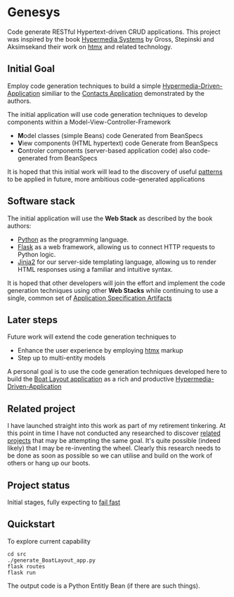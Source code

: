 # Genesys
Code generate RESTful Hypertext-driven CRUD applications. This project was inspired by the book [Hypermedia Systems](https://hypermedia.systems/) 
by Gross, Stepinski and Aksimsekand their work on [htmx](https://htmx.org/) and related technology.

## Initial Goal
Employ code generation techniques to build a simple [Hypermedia-Driven-Application](https://htmx.org/essays/hypermedia-driven-applications/) similiar to the 
[Contacts Application](https://github.com/bigskysoftware/contact-app/tree/master)
demonstrated by the authors.

The initial application will use code generation techniques to develop components within a Model-View-Controller-Framework

* **M**odel classes (simple Beans) code Generated from BeanSpecs
* **V**iew components (HTML hypertext) code Generate from BeanSpecs
* **C**ontroler components (server-based application code) also code-generated from BeanSpecs

It is hoped that this initial work will lead to the discovery of useful [patterns](./docs/patterns) to be applied in future, more ambitious code-generated applications

## Software stack 

The initial application will use the **Web Stack** as described by the book authors: 

* [Python](https://www.python.org/) as the programming language.
* [Flask](https://palletsprojects.com/p/flask/) as a web framework, allowing us to connect HTTP requests to Python logic.
* [Jinja2](https://palletsprojects.com/p/jinja/) for our server-side templating language, allowing us to render HTML responses using a familiar and intuitive syntax.

It is hoped that other developers will join the effort and implement the code generation techniques using other **Web Stacks** while continuing to use a single,
common set of [Application Specification Artifacts](./docs/ApplicationSpecificationArtifacts.md)

## Later steps

Future work will extend the code generation techniques to 

* Enhance the user experience by employing  [htmx](https://htmx.org/) markup
* Step up to multi-entity models

A personal goal is to use the code generation techniques developed here to build the [Boat Layout application](https://github.com/smr547/BoatLayout) as a rich and productive
[Hypermedia-Driven-Application](https://htmx.org/essays/hypermedia-driven-applications/) 

## Related project

I have launched straight into this work as part of my retirement tinkering. At this point in time I have not conducted any researched to discover [related projects](./docs/RelatedProjects.md)
that may be attempting the same goal. It's quite possible (indeed likely) that I may be re-inventing the wheel. Clearly this research needs to be done as soon as possible so we can utilise and build on the 
work of others or hang up our boots.

## Project status

Initial stages, fully expecting to [fail fast](https://www.techtarget.com/whatis/definition/fail-fast#:~:text=An%20important%20goal%20of%20the%20fail%20fast%20philosophy%20is%20to,test%20early%20or%20fail%20cheaply.)

## Quickstart

To explore current capability 

```
cd src
./generate_BoatLayout_app.py
flask routes
flask run
```

The output code is a Python Entitly Bean (if there are such things). 
